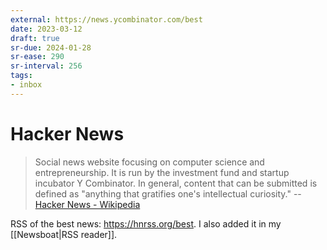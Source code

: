 ```yaml
---
external: https://news.ycombinator.com/best
date: 2023-03-12
draft: true
sr-due: 2024-01-28
sr-ease: 290
sr-interval: 256
tags:
- inbox
---
```


# Hacker News

> Social news website focusing on computer science and entrepreneurship. It is
> run by the investment fund and startup incubator Y Combinator. In general,
> content that can be submitted is defined as "anything that gratifies one's
> intellectual curiosity." --
> [Hacker News - Wikipedia](https://en.wikipedia.org/wiki/Hacker_News)

RSS of the best news: https://hnrss.org/best. I also added it in my [[Newsboat|RSS reader]].
